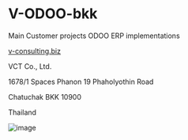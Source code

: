 # V-ODOO-bkk

Main Customer projects ODOO ERP implementations

[v-consulting.biz](v-consulting.biz)

VCT Co., Ltd.

1678/1 Spaces Phanon 19 Phaholyothin Road 

Chatuchak BKK 10900 

Thailand


![image](https://user-images.githubusercontent.com/121847547/214823486-40610300-ac9d-4d00-b31a-e56ae2075ab9.png)
